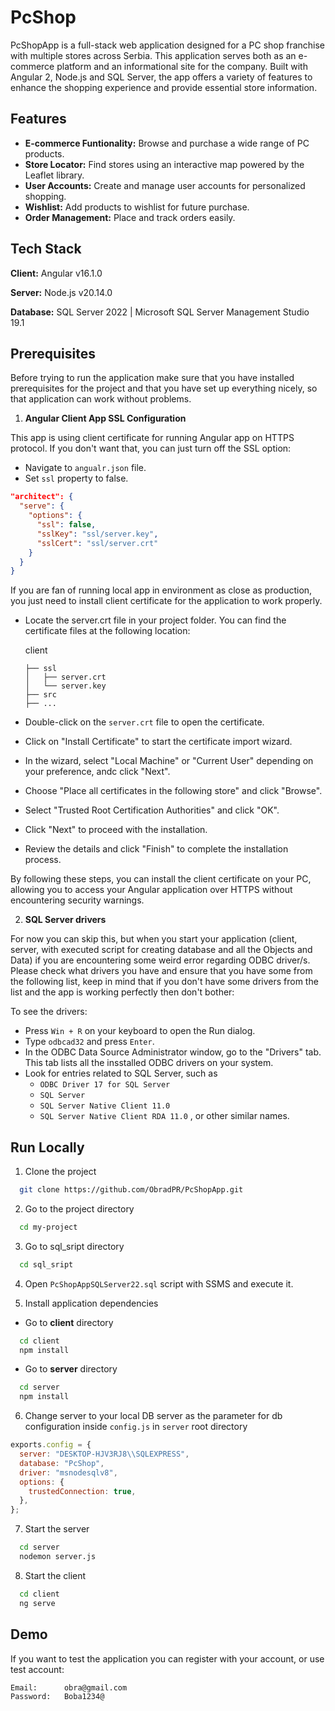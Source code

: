 
# PcShop

PcShopApp is a full-stack web application designed for a PC shop franchise with multiple stores across Serbia. This application serves both as an e-commerce platform and an informational site for the company. Built with Angular 2, Node.js and SQL Server, the app offers a variety of features to enhance the shopping experience and provide essential store information.




## Features

- **E-commerce Funtionality:** Browse and purchase a wide range of PC products.
- **Store Locator:** Find stores using an interactive map powered by the Leaflet library.
- **User Accounts:** Create and manage user accounts for personalized shopping.
- **Wishlist:** Add products to wishlist for future purchase.
- **Order Management:** Place and track orders easily.


## Tech Stack

**Client:** Angular v16.1.0

**Server:** Node.js v20.14.0

**Database:** SQL Server 2022 | Microsoft SQL Server Management Studio 19.1


## Prerequisites

Before trying to run the application make sure that you have installed prerequisites for the project and that you have set up everything nicely, so that application can work without problems.

1. **Angular Client App SSL Configuration**

This app is using client certificate for running Angular app on HTTPS protocol.
If you don't want that, you can just turn off the SSL option:

- Navigate to `angualr.json` file.
- Set `ssl` property to false.
```json
"architect": {
  "serve": {
    "options": {
      "ssl": false,
      "sslKey": "ssl/server.key",
      "sslCert": "ssl/server.crt"
    }
  }
}
```
If you are fan of running local app in environment as close as production, you just need to install client certificate for the application to work properly.

- Locate the server.crt file in your project folder.
You can find the certificate files at the following location:

    client
  
      ├── ssl
      │   ├── server.crt
      │   └── server.key
      ├── src
      ├── ...

- Double-click on the `server.crt` file to open the certificate.
- Click on "Install Certificate" to start the certificate import wizard.
- In the wizard, select "Local Machine" or "Current User" depending on your preference, andc click "Next".
- Choose "Place all certificates in the following store" and click "Browse".
- Select "Trusted Root Certification Authorities" and click "OK".
- Click "Next" to proceed with the installation.
- Review the details and click "Finish" to complete the installation process.

By following these steps, you can install the client certificate on your PC, allowing you to access your Angular application over HTTPS without encountering security warnings.

2. **SQL Server drivers**

For now you can skip this, but when you start your application (client, server, with executed script for creating database and all the Objects and Data) if you are encountering some weird error regarding ODBC driver/s. Please check what drivers you have and ensure that you have some from the following list, keep in mind that if you don't have some drivers from the list and the app is working perfectly then don't bother:

To see the drivers:
- Press `Win + R` on your keyboard to open the Run dialog.
- Type `odbcad32` and press `Enter`.
- In the ODBC Data Source Administrator window, go to the "Drivers" tab. This tab lists all the insstalled ODBC drivers on your system.
- Look for entries related to SQL Server, such as 
    - `ODBC Driver 17 for SQL Server`
    - `SQL Server`
    - `SQL Server Native Client 11.0`
    - `SQL Server Native Client RDA 11.0`
, or other similar names.
## Run Locally

1. Clone the project

```bash
  git clone https://github.com/ObradPR/PcShopApp.git
```

2. Go to the project directory

```bash
  cd my-project
```

3. Go to sql_sript directory

```bash
  cd sql_sript
```

4. Open `PcShopAppSQLServer22.sql` script with SSMS and execute it.

5. Install application dependencies

- Go to **client** directory
```bash
  cd client
  npm install
```
- Go to **server** directory
```bash
  cd server
  npm install
```
6. Change server to your local DB server as the parameter for db configuration inside `config.js` in `server` root directory
```javascript
exports.config = {
  server: "DESKTOP-HJV3RJ8\\SQLEXPRESS",
  database: "PcShop",
  driver: "msnodesqlv8",
  options: {
    trustedConnection: true,
  },
};

```

7. Start the server

```bash
  cd server
  nodemon server.js
```
8. Start the client

```bash
  cd client
  ng serve
```


## Demo

If you want to test the application you can register with your account, or use test account:

    Email:      obra@gmail.com
    Password:   Boba1234@

